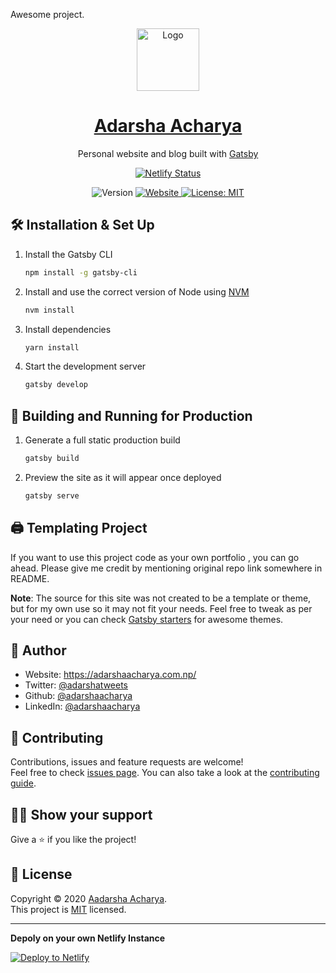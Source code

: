 Awesome project.

<p align="center">
 <img alt="Logo" src="https://raw.githubusercontent.com/adarshaacharya/adarshaacharya.com.np/develop/static/images/logo.png?token=AL7P72DHAYWDDPDBO5M5U6C7HJKSQ" width="100" />

 <a href="http://adarshaacharya.com.np/">
	<h1 align="center">Adarsha Acharya</h1>
  </a>
</p>

<p align="center">
  Personal website and blog 
  built with <a href="https://www.gatsbyjs.org/" target="_blank">Gatsby</a>
</p>

<div align="center">

[![Netlify Status](https://api.netlify.com/api/v1/badges/2b27e3a1-ff98-455a-8136-3512a4685fad/deploy-status)](https://app.netlify.com/sites/adarshaacharya/deploys)

</div>

<p align="center">
  <img alt="Version" src="https://img.shields.io/badge/version-2.0-blue.svg?cacheSeconds=2592000" />
     <a href="http://adarshaacharya.com.np/" target="_blank">
    <img alt="Website" src="https://img.shields.io/website?down_message=offline&label=site&up_message=online&url=http%3A%2F%2Fadarshaacharya.com.np" />
  </a>
  <a href="https://github.com/adarshaacharya/adarshaacharya.com.np/blob/master/LICENSE" target="_blank">
    <img alt="License: MIT" src="https://img.shields.io/github/license/adarshaacharya/adarshaacharya.com.np" />
  </a>

</p>

## 🛠 Installation & Set Up

1. Install the Gatsby CLI

   ```sh
   npm install -g gatsby-cli
   ```

2. Install and use the correct version of Node using [NVM](https://github.com/nvm-sh/nvm)

   ```sh
   nvm install
   ```

3. Install dependencies

   ```sh
   yarn install
   ```

4. Start the development server

   ```sh
   gatsby develop
   ```

## 🚀 Building and Running for Production

1. Generate a full static production build

   ```sh
   gatsby build
   ```

1. Preview the site as it will appear once deployed

   ```sh
   gatsby serve
   ```

## 🖨️ Templating Project

If you want to use this project code as your own portfolio , you can go ahead. Please give me credit by mentioning original repo link somewhere in README.

**Note**: The source for this site was not created to be a template or theme, but for my own use so it may not fit your needs. Feel free to tweak as per your need or you can check [Gatsby starters](https://www.gatsbyjs.org/starters/) for awesome themes.

## 👤 Author

- Website: https://adarshaacharya.com.np/
- Twitter: [@adarshatweets](https://twitter.com/adarshatweets)
- Github: [@adarshaacharya](https://github.com/adarshaacharya)
- LinkedIn: [@adarshaacharya](https://linkedin.com/in/adarshaacharya)

## 🤝 Contributing

Contributions, issues and feature requests are welcome!<br />Feel free to check [issues page](https://github.com/gatsbyjs/gatsby/issues). You can also take a look at the [contributing guide](https://github.com/adarshaacharya/adarshaacharya.com.np/blob/master/CONTRIBUTING.md).

## 👏🏻 Show your support

Give a ⭐️ if you like the project!

## 📝 License

Copyright © 2020 [Aadarsha Acharya](https://github.com/adarshaacharya).<br />
This project is [MIT](https://github.com/adarshaacharya/adarshaacharya.com.np/blob/master/LICENSE) licensed.

---

**Depoly on your own Netlify Instance**

[![Deploy to Netlify](https://www.netlify.com/img/deploy/button.svg)](https://app.netlify.com/start/deploy?repository=https://github.com/adarshaacharya/adarshaacharya.com.np)
